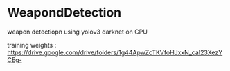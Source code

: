 # WeapondDetection
weapon detectiopn using yolov3 darknet on CPU

training weights : https://drive.google.com/drive/folders/1g44ApwZcTKVfoHJxxN_caI23XezYCEg-
